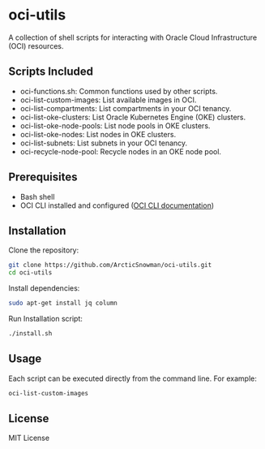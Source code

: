 # oci-utils

A collection of shell scripts for interacting with Oracle Cloud Infrastructure (OCI) resources.

## Scripts Included

- oci-functions.sh: Common functions used by other scripts.
- oci-list-custom-images: List available images in OCI.
- oci-list-compartments: List compartments in your OCI tenancy.
- oci-list-oke-clusters: List Oracle Kubernetes Engine (OKE) clusters.
- oci-list-oke-node-pools: List node pools in OKE clusters.
- oci-list-oke-nodes: List nodes in OKE clusters.
- oci-list-subnets: List subnets in your OCI tenancy.
- oci-recycle-node-pool: Recycle nodes in an OKE node pool.

## Prerequisites

- Bash shell
- OCI CLI installed and configured ([OCI CLI documentation](https://docs.oracle.com/en-us/iaas/Content/API/SDKDocs/cliinstall.htm))


## Installation

Clone the repository:

```bash
git clone https://github.com/ArcticSnowman/oci-utils.git
cd oci-utils
```
Install dependencies:

```bash
sudo apt-get install jq column
```

Run Installation script:

```bash
./install.sh
```

## Usage

Each script can be executed directly from the command line. For example:

```bash
oci-list-custom-images
```

## License

MIT License

